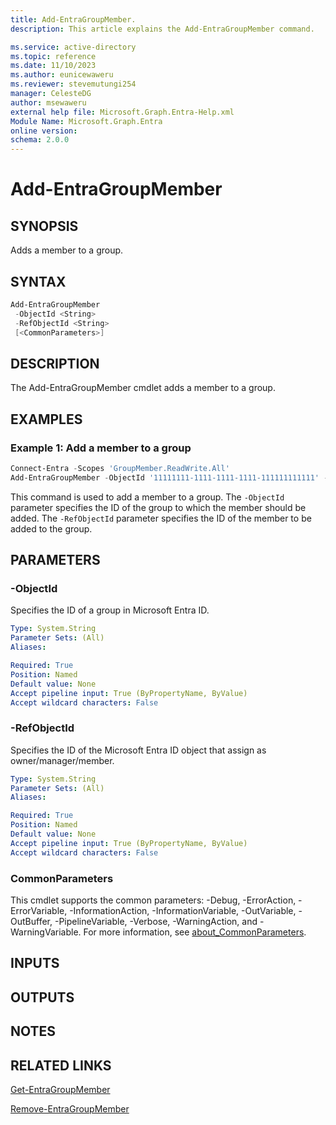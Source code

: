 ```yaml
---
title: Add-EntraGroupMember.
description: This article explains the Add-EntraGroupMember command.

ms.service: active-directory
ms.topic: reference
ms.date: 11/10/2023
ms.author: eunicewaweru
ms.reviewer: stevemutungi254
manager: CelesteDG
author: msewaweru
external help file: Microsoft.Graph.Entra-Help.xml
Module Name: Microsoft.Graph.Entra
online version:
schema: 2.0.0
---
```


# Add-EntraGroupMember

## SYNOPSIS

Adds a member to a group.

## SYNTAX

```powershell
Add-EntraGroupMember 
 -ObjectId <String> 
 -RefObjectId <String> 
 [<CommonParameters>]
```

## DESCRIPTION

The Add-EntraGroupMember cmdlet adds a member to a group.

## EXAMPLES

### Example 1: Add a member to a group

```powershell
Connect-Entra -Scopes 'GroupMember.ReadWrite.All'
Add-EntraGroupMember -ObjectId '11111111-1111-1111-1111-111111111111' -RefObjectId 'bbbbbbbb-1111-2222-3333-cccccccccccc'
```

This command is used to add a member to a group. The `-ObjectId` parameter specifies the ID of the group to which the member should be added. The `-RefObjectId` parameter specifies the ID of the member to be added to the group.

## PARAMETERS

### -ObjectId

Specifies the ID of a group in Microsoft Entra ID.

```yaml
Type: System.String
Parameter Sets: (All)
Aliases:

Required: True
Position: Named
Default value: None
Accept pipeline input: True (ByPropertyName, ByValue)
Accept wildcard characters: False
```

### -RefObjectId

Specifies the ID of the Microsoft Entra ID object that assign as owner/manager/member.

```yaml
Type: System.String
Parameter Sets: (All)
Aliases:

Required: True
Position: Named
Default value: None
Accept pipeline input: True (ByPropertyName, ByValue)
Accept wildcard characters: False
```

### CommonParameters

This cmdlet supports the common parameters: -Debug, -ErrorAction, -ErrorVariable, -InformationAction, -InformationVariable, -OutVariable, -OutBuffer, -PipelineVariable, -Verbose, -WarningAction, and -WarningVariable. For more information, see [about_CommonParameters](https://go.microsoft.com/fwlink/?LinkID=113216).

## INPUTS

## OUTPUTS

## NOTES

## RELATED LINKS

[Get-EntraGroupMember](Get-EntraGroupMember.md)

[Remove-EntraGroupMember](Remove-EntraGroupMember.md)